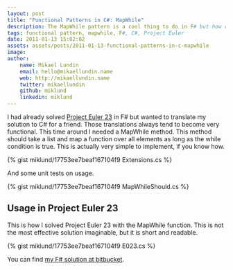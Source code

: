 ```yaml
---
layout: post
title: "Functional Patterns in C#: MapWhile"
description: The MapWhile pattern is a cool thing to do in F# but how can you write the same code in C#?
tags: functional pattern, mapwhile, F#, C#, Project Euler
date: 2011-01-13 15:02:02
assets: assets/posts/2011-01-13-functional-patterns-in-c-mapwhile
image: 
author:
    name: Mikael Lundin
    email: hello@mikaellundin.name
    web: http://mikaellundin.name
    twitter: mikaellundin
    github: miklund
    linkedin: miklund
---
```


I had already solved [Project Euler 23](http://projecteuler.net/index.php?section=problems&id=23) in F# but wanted to translate my solution to C# for a friend. Those translations always tend to become very functional.  This time around I needed a MapWhile method. This method should take a list and map a function over all elements as long as the while condition is true. This is actually very simple to implement, if you know how.

{% gist miklund/17753ee7beaf167104f9 Extensions.cs %}

And some unit tests on usage.


{% gist miklund/17753ee7beaf167104f9 MapWhileShould.cs %}

## Usage in Project Euler 23

This is how I solved Project Euler 23 with the MapWhile function. This is not the most effective solution imaginable, but it is short and readable.

{% gist miklund/17753ee7beaf167104f9 E023.cs %}

You can find [my F# solution at bitbucket](https://bitbucket.org/bokmal/projecteuler).
